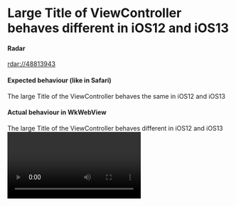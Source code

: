 # Large Title of ViewController behaves different in iOS12 and iOS13
#### Radar
[rdar://48813943](http://openradar.appspot.com/radar?id=4969593701400576)

#### Expected behaviour (like in Safari)
The large Title of the ViewController behaves the same in iOS12 and iOS13

#### Actual behaviour in WkWebView
The large Title of the ViewController behaves different in iOS12 and iOS13
![download Video](https://github.com/awBSH/apple-radar/raw/master/LargeTitleTest/LargeTitleTest.mov)